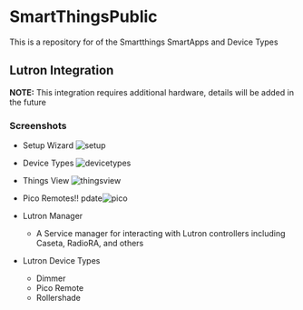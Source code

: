 # SmartThingsPublic

This is a repository for of the Smartthings SmartApps and Device Types

## Lutron Integration

**NOTE:** This integration requires additional hardware, details will be added in the future

### Screenshots
* Setup Wizard
    ![setup](./img/setup.png)
* Device Types
    ![devicetypes](./img/DeviceTypes.png)
* Things View
    ![thingsview](./img/thingsview.png)
* Pico Remotes!!
    pdate![pico](./img/pico.png)

* Lutron Manager
  - A Service manager for interacting with Lutron controllers including Caseta, RadioRA, and others
  
* Lutron Device Types

  - Dimmer
  - Pico Remote
  - Rollershade
  
